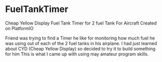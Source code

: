 # FuelTankTimer
Cheap Yellow Display Fuel Tank Timer for 2 fuel Tank For Aircraft 
Created on PlatformIO

Friend was trying to find a Timer he like for monitoring how much fuel he was using out of each of the 2 fuel tanks in his airplane.
I had just learned about CYD (Cheap Yellow Display) so decided to try it to build something for him
This is what I came up with using may amateur program skills.

